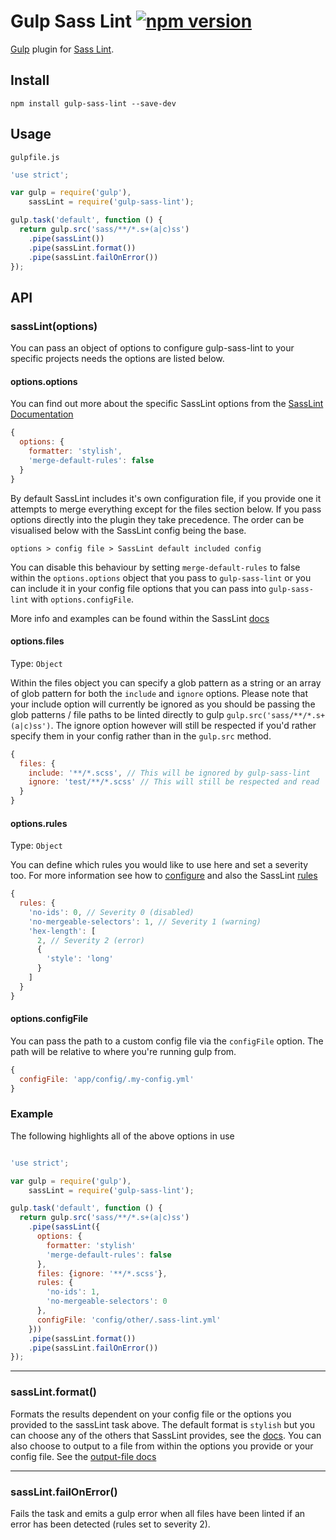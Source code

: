 # Gulp Sass Lint [![npm version](https://badge.fury.io/js/gulp-sass-lint.svg)](http://badge.fury.io/js/gulp-sass-lint)

[Gulp](http://gulpjs.com/) plugin for [Sass Lint](https://github.com/sasstools/sass-lint).

## Install

```
npm install gulp-sass-lint --save-dev
```

## Usage

`gulpfile.js`

```javascript
'use strict';

var gulp = require('gulp'),
    sassLint = require('gulp-sass-lint');

gulp.task('default', function () {
  return gulp.src('sass/**/*.s+(a|c)ss')
    .pipe(sassLint())
    .pipe(sassLint.format())
    .pipe(sassLint.failOnError())
});
```

## API

### sassLint(options)

You can pass an object of options to configure gulp-sass-lint to your specific projects needs the options are listed below.

#### options.options

You can find out more about the specific SassLint options from the [SassLint Documentation](https://github.com/sasstools/sass-lint/tree/develop/docs/options)

```javascript
{
  options: {
    formatter: 'stylish',
    'merge-default-rules': false
  }
}
```

By default SassLint includes it's own configuration file, if you provide one it attempts to merge everything except for the files section below. If you pass options directly into the plugin they take precedence. The order can be visualised below with the SassLint config being the base.

`options > config file > SassLint default included config`

You can disable this behaviour by setting `merge-default-rules` to false within the `options.options` object that you pass to `gulp-sass-lint` or you can include it in your config file options that you can pass into `gulp-sass-lint` with `options.configFile`.

More info and examples can be found within the SassLint [docs](https://github.com/sasstools/sass-lint/blob/master/docs/options/merge-default-rules.md)

#### options.files


Type: `Object`

Within the files object you can specify a glob pattern as a string or an array of glob pattern for both the `include` and `ignore` options. Please note that your include option will currently be ignored as you should be passing the glob patterns / file paths to be linted directly to gulp `gulp.src('sass/**/*.s+(a|c)ss')`. The ignore option however will still be respected if you'd rather specify them in your config rather than in the `gulp.src` method.

```javascript
{
  files: {
    include: '**/*.scss', // This will be ignored by gulp-sass-lint
    ignore: 'test/**/*.scss' // This will still be respected and read
  }
}
```

#### options.rules

Type: `Object`

You can define which rules you would like to use here and set a severity too. For more information see how to [configure](https://github.com/sasstools/sass-lint/tree/master#rules) and also the SassLint [rules](https://github.com/sasstools/sass-lint/tree/master/docs/rules)

```javascript
{
  rules: {
    'no-ids': 0, // Severity 0 (disabled)
    'no-mergeable-selectors': 1, // Severity 1 (warning)
    'hex-length': [
      2, // Severity 2 (error)
      {
        'style': 'long'
      }
    ]
  }
}
```

#### options.configFile

You can pass the path to a custom config file via the `configFile` option. The path will be relative to where you're running gulp from.

```javascript
{
  configFile: 'app/config/.my-config.yml'
}
```

### Example

The following highlights all of the above options in use

```javascript

'use strict';

var gulp = require('gulp'),
    sassLint = require('gulp-sass-lint');

gulp.task('default', function () {
  return gulp.src('sass/**/*.s+(a|c)ss')
    .pipe(sassLint({
      options: {
        formatter: 'stylish'
        'merge-default-rules': false
      },
      files: {ignore: '**/*.scss'},
      rules: {
        'no-ids': 1,
        'no-mergeable-selectors': 0
      },
      configFile: 'config/other/.sass-lint.yml'
    }))
    .pipe(sassLint.format())
    .pipe(sassLint.failOnError())
});

```
---

### sassLint.format()

Formats the results dependent on your config file or the options you provided to the sassLint task above. The default format is `stylish` but you can choose any of the others that SassLint provides, see the [docs](https://github.com/sasstools/sass-lint/blob/master/docs/options/formatter.md). You can also choose to output to a file from within the options you provide or your config file. See the [output-file docs](https://github.com/sasstools/sass-lint/blob/master/docs/options/output-file.md)

---

### sassLint.failOnError()

Fails the task and emits a gulp error when all files have been linted if an error has been detected (rules set to severity 2).
